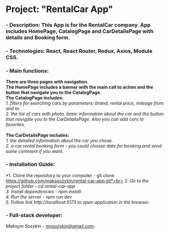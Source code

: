    # Project: "RentalCar App"

 ### - Description: This App is for the RentalCar company. App includes HomePage, CatalogPage and CarDetailsPage with details and Booking form.

 ### - Technologies: React, React Router, Redux, Axios, Module CSS.

 ### - Main functions:
 **There are three pages with navigation.**<br>
 **The HomePage includes a banner with the main call to action and the button that navigate you to the CatalogPage.**<br> 
 **The CatalogPage includes:**<br>
  *1. filters for searching cars by parameters: brand, rental price, mileage from and to.*<br>
  *2. the list of cars with photo, basic information about the car and the button that navigate you to the CarDetailsPage. Also you can add cars to favorites.*<br>   
 **The CarDetailsPage includes:**<br>
  *1. the detailed information about the car you chose.*<br>
  *2. a car rental booking form - you could choose date for booking and send some comment if you want.*<br>

 ### - Installation Guide:
  *1. Clone the repository to your computer - git clone https://github.com/makssozykin/rental-car-app.git*<br>
  *2. Go to the project folder - cd rental-car-app*<br>
  *3. Install dependencies - npm install*<br>
  *4. Run the server - npm run dev*<br>
  *5. Follow link http://localhost:5173 to open application in the browser.*<br>

 ### - Full-stack developer:
 *Maksym Sozykin - mvsozykin@gmail.com.*
